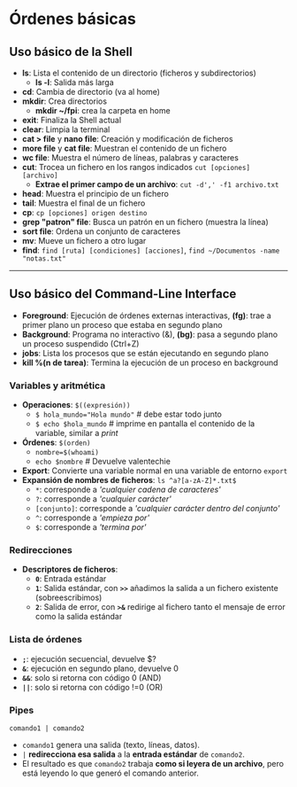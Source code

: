 # Órdenes básicas
## Uso básico de la Shell
- **ls**: Lista el contenido de un directorio (ficheros y subdirectorios)
	- **ls -l**: Salida más larga
- **cd**: Cambia de directorio (va al home)
- **mkdir**: Crea directorios
	- **mkdir ~/fpi**: crea la carpeta en home 
- **exit**: Finaliza la Shell actual
- **clear**: Limpia la terminal
- **cat > file** y **nano file**: Creación y modificación de ficheros
- **more file** y **cat file**: Muestran el contenido de un fichero
- **wc file**: Muestra el número de líneas, palabras y caracteres
- **cut**: Trocea un fichero en los rangos indicados ``cut [opciones] [archivo]``
	- **Extrae el primer campo de un archivo**: ``cut -d',' -f1 archivo.txt``
- **head**: Muestra el principio de un fichero
- **tail**: Muestra el final de un fichero
- **cp**: ``cp [opciones] origen destino``
- **grep "patron" file**: Busca un patrón en un fichero (muestra la línea)
- **sort file**: Ordena un conjunto de caracteres
- **mv**: Mueve un fichero a otro lugar
- **find**: ``find [ruta] [condiciones] [acciones]``, ``find ~/Documentos -name "notas.txt"``

------------------------------------
## Uso básico del Command-Line Interface
- **Foreground**: Ejecución de órdenes externas interactivas, **(fg)**: trae a primer plano un proceso que estaba en segundo plano
- **Background**: Programa no interactivo (&), **(bg)**: pasa a segundo plano un proceso suspendido (Ctrl+Z)
- **jobs**: Lista los procesos que se están ejecutando en segundo plano
- **kill %(n de tarea)**: Termina la ejecución de un proceso en background

### Variables y aritmética
- **Operaciones**: ``$((expresión))``
	- ``$ hola_mundo="Hola mundo"``			# debe estar todo junto
 	- ``$ echo $hola_mundo``			# imprime en pantalla el contenido de la variable, similar a *print*
- **Órdenes**: ``$(orden)``
	- ``nombre=$(whoami)``
 	- ``echo $nombre``				# Devuelve valentechie  
- **Export**: Convierte una variable normal en una variable de entorno ``export``
- **Expansión de nombres de ficheros**: ``ls ^a?[a-zA-Z]*.txt$``
	- ``*``: corresponde a *'cualquier cadena de caracteres'*
 	- ``?``: corresponde a *'cualquier carácter'*
  	- ``[conjunto]``: corresponde a *'cualquier carácter dentro del conjunto'*
  	- ``^``: corresponde a *'empieza por'*
  	- ``$``: corresponde a *'termina por'*

### Redirecciones
- **Descriptores de ficheros**:
	- **``0``**: Entrada estándar
 	- **``1``**: Salida estándar, con **``>>``** añadimos la salida a un fichero existente (sobreescribimos)
  	- **``2``**: Salida de error, con **``>&``** redirige al fichero tanto el mensaje de error como la salida estándar

### Lista de órdenes 
- **``;``**: ejecución secuencial, devuelve $?
- **``&``**: ejecución en segundo plano, devuelve 0
- **``&&``**: solo si retorna con código 0 (AND)
- **``||``**: solo si retorna con código !=0 (OR)

### Pipes
``comando1 | comando2``
- ``comando1`` genera una salida (texto, líneas, datos).
- ``|`` **redirecciona esa salida** a la **entrada estándar** de ``comando2``.
- El resultado es que ``comando2`` trabaja **como si leyera de un archivo**, pero está leyendo lo que generó el comando anterior.
